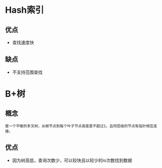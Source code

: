 # Hash索引
## 优点
- 查找速度快
## 缺点
- 不支持范围查找

# B+树
## 概念
```text
是一个平衡的多叉树，从根节点到每个叶子节点高度差不超过1，且同层级的节点有指针相互连接。
```
## 优点
- 因为树高低，查询次数少，可以较快且以较少的io次数找到数据

